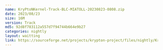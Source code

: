 ```yaml
---
name: KryPtoNKernel-Track-BLC-MIATOLL-20230823-0808.zip
date: 2023/08/23
size: 16M
version: Track
md5: 92d8f783112a557d7f94744b664e9b27
categories: nightly
layout: waitting
link: https://sourceforge.net/projects/krypton-project/files/nightly/KryPtoNKernel-Track-BLC-MIATOLL-20230823-0808.zip
---
```

